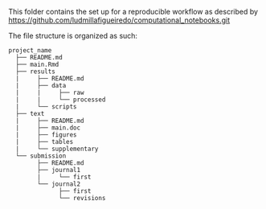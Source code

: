 This folder contains the set up for a reproducible workflow as described by https://github.com/ludmillafigueiredo/computational_notebooks.git

The file structure is organized as such:

``` text
project_name
  ├── README.md  
  ├── main.Rmd  
  ├── results
  |     ├── README.md
  |     ├── data
  |     |     ├── raw
  |     |     └── processed
  |     └── scripts
  ├── text
  |     ├── README.md
  |     ├── main.doc
  |     ├── figures
  |     ├── tables
  |     └── supplementary
  └── submission
        ├── README.md
        ├── journal1
        |     └── first
        └── journal2
              ├── first
              └── revisions
```
